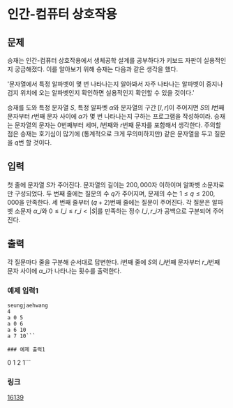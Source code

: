 # 인간-컴퓨터 상호작용

## 문제

승재는 인간-컴퓨터 상호작용에서 생체공학 설계를 공부하다가 키보드 자판이 실용적인지 궁금해졌다. 이를 알아보기 위해 승재는 다음과 같은 생각을 했다. 


'문자열에서 특정 알파벳이 몇 번 나타나는지 알아봐서 자주 나타나는 알파벳이 중지나 검지 위치에 오는 알파벳인지 확인하면 실용적인지 확인할 수 있을 것이다.'


승재를 도와 특정 문자열 $S$, 특정 알파벳 $\alpha$와 문자열의 구간 $[l,r]$이 주어지면 $S$의 $l$번째 문자부터 $r$번째 문자 사이에 $\alpha$가 몇 번 나타나는지 구하는 프로그램을 작성하여라. 승재는 문자열의 문자는 $0$번째부터 세며, $l$번째와 $r$번째 문자를 포함해서 생각한다. 주의할 점은 승재는 호기심이 많기에 (통계적으로 크게 무의미하지만) 같은 문자열을 두고 질문을 $q$번 할 것이다.

## 입력

첫 줄에 문자열 $S$가 주어진다. 문자열의 길이는 $200,000$자 이하이며 알파벳 소문자로만 구성되었다. 두 번째 줄에는 질문의 수 $q$가 주어지며, 문제의 수는 $1\leq q\leq 200,000$을 만족한다. 세 번째 줄부터 $(q+2)$번째 줄에는 질문이 주어진다. 각 질문은 알파벳 소문자 $\alpha\_i$와 $0\leq l\_i\leq r\_i<|S|$를 만족하는 정수 $l\_i,r\_i$가 공백으로 구분되어 주어진다.

## 출력

각 질문마다 줄을 구분해 순서대로 답변한다. $i$번째 줄에 $S$의 $l\_i$번째 문자부터 $r\_i$번째 문자 사이에 $\alpha\_i$가 나타나는 횟수를 출력한다.

### 예제 입력1

```
seungjaehwang
4
a 0 5
a 0 6
a 6 10
a 7 10```

### 예제 출력1

```
0
1
2
1```

### 링크

<a href="https://www.acmicpc.net/problem/16139" target="_blank">16139</a>